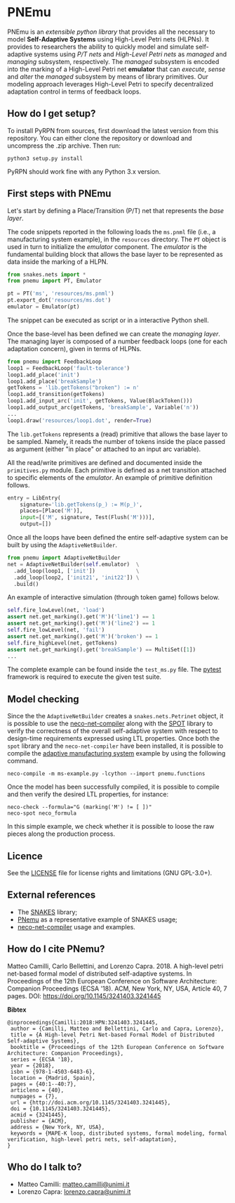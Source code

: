 # PNEmu

PNEmu is an *extensible python library* that provides all the necessary to model **Self-Adaptive Systems** using High-Level Petri nets (HLPNs).
It provides to researchers the ability to quickly model and simulate self-adaptive systems using *P/T nets* and *High-Level Petri nets* as *managed* and *managing* subsystem, respectively.
The *managed* subsystem is encoded into the marking of a High-Level Petri net **emulator** that can
*execute*, *sense* and *alter* the *managed* subsystem by means of library primitives.
Our modeling approach leverages High-Level Petri to specify decentralized adaptation control in terms of feedback loops.


## How do I get setup?

To install PyRPN from sources, first download the latest version from this repository.
You can either clone the repository or download and uncompress the .zip archive.
Then run:
```
python3 setup.py install
```

PyRPN should work fine with any Python 3.x version.

## First steps with PNEmu

Let's start by defining a Place/Transition (P/T) net that represents the *base layer*.

The code snippets reported in the following loads the `ms.pnml` file (i.e., a manufacturing system example),
in the `resources` directory.
The `PT` object is used in turn to initialize the *emulator* component.
The *emulator* is the fundamental building block that allows the base layer to be represented as data inside the marking of a HLPN.


```python
from snakes.nets import *
from pnemu import PT, Emulator

pt = PT('ms', 'resources/ms.pnml')
pt.export_dot('resources/ms.dot')
emulator = Emulator(pt)
```
The snippet can be executed as script or in a interactive Python shell.


Once the base-level has been defined we can create the *managing layer*.
The managing layer is composed of a number feedback loops (one for each adaptation concern), given in terms of HLPNs.


```python
from pnemu import FeedbackLoop
loop1 = FeedbackLoop('fault-tolerance')
loop1.add_place('init')
loop1.add_place('breakSample')
getTokens = 'lib.getTokens("broken") := n'
loop1.add_transition(getTokens)
loop1.add_input_arc('init', getTokens, Value(BlackToken()))
loop1.add_output_arc(getTokens, 'breakSample', Variable('n'))
...
loop1.draw('resources/loop1.dot', render=True)
```

The `lib.getTokens` represents a (read) primitive that allows the base layer to be sampled.
Namely, it reads the number of tokens inside the place passed as argument (either "in place" or attached to an input arc variable).

All the read/write primitives are defined and documented inside the `primitives.py` module.
Each primitive is defined as a net transition attached to specific elements of the *emulator*.
An example of primitive definition follows.

```python
entry = LibEntry(
    signature='lib.getTokens(p_) := M(p_)',
    places=[Place('M')],
    input=[('M', signature, Test(Flush('M')))],
    output=[])
```

Once all the loops have been defined the entire self-adaptive system can be built by using the `AdaptiveNetBuilder`.

```python
from pnemu import AdaptiveNetBuilder
net = AdaptiveNetBuilder(self.emulator)  \
  .add_loop(loop1, ['init'])             \
  .add_loop(loop2, ['init21', 'init22']) \
  .build()
```

An example of interactive simulation (through token game) follows below.

```python
self.fire_lowLevel(net, 'load')
assert net.get_marking().get('M')('line1') == 1
assert net.get_marking().get('M')('line2') == 1
self.fire_lowLevel(net, 'fail')
assert net.get_marking().get('M')('broken') == 1
self.fire_highLevel(net, getTokens)
assert net.get_marking().get('breakSample') == MultiSet([1])
...
```

The complete example can be found inside the `test_ms.py` file.
The [pytest](https://docs.pytest.org/en/latest/) framework is required to execute the given test suite.

## Model checking

Since the the `AdaptiveNetBuilder` creates a `snakes.nets.Petrinet` object, it is possible to use
the [neco-net-compiler](https://github.com/Lvyn/neco-net-compiler) along with the [SPOT](https://spot.lrde.epita.fr/) library
to verify the correctness of the overall self-adaptive system with respect to design-time requirements
expressed using LTL properties.
Once both the `spot` library and the `neco-net-compiler` have been installed, it is possible to compile the
[adaptive manufacturing system](examples/ms-example.py) example by using the following command.

```
neco-compile -m ms-example.py -lcython --import pnemu.functions
```

Once the model has been successfully compiled, it is possible to compile and then verify the desired LTL properties,
for instance:

```
neco-check --formula="G (marking('M') != [ ])"
neco-spot neco_formula
```

In this simple example, we check whether it is possible to loose the raw pieces along the production process.

## Licence

See the [LICENSE](LICENSE.txt) file for license rights and limitations (GNU GPL-3.0+).

## External references

* The [SNAKES](https://snakes.ibisc.univ-evry.fr/) library;
* [PNemu](https://snakes.ibisc.univ-evry.fr/articles/related-tools.html) as a representative example of SNAKES usage;
* [neco-net-compiler](https://code.google.com/archive/p/neco-net-compiler/wikis/UsingNecoCLI.wiki) usage and examples.

## How do I cite PNemu?

Matteo Camilli, Carlo Bellettini, and Lorenzo Capra. 2018. A high-level petri net-based formal model of distributed self-adaptive systems. In Proceedings of the 12th European Conference on Software Architecture: Companion Proceedings (ECSA '18). ACM, New York, NY, USA, Article 40, 7 pages. DOI: https://doi.org/10.1145/3241403.3241445

**Bibtex**
```
@inproceedings{Camilli:2018:HPN:3241403.3241445,
 author = {Camilli, Matteo and Bellettini, Carlo and Capra, Lorenzo},
 title = {A High-level Petri Net-based Formal Model of Distributed Self-adaptive Systems},
 booktitle = {Proceedings of the 12th European Conference on Software Architecture: Companion Proceedings},
 series = {ECSA '18},
 year = {2018},
 isbn = {978-1-4503-6483-6},
 location = {Madrid, Spain},
 pages = {40:1--40:7},
 articleno = {40},
 numpages = {7},
 url = {http://doi.acm.org/10.1145/3241403.3241445},
 doi = {10.1145/3241403.3241445},
 acmid = {3241445},
 publisher = {ACM},
 address = {New York, NY, USA},
 keywords = {MAPE-K loop, distributed systems, formal modeling, formal verification, high-level petri nets, self-adaptation},
}
```

## Who do I talk to?

* Matteo Camilli: matteo.camilli@unimi.it
* Lorenzo Capra: lorenzo.capra@unimi.it
